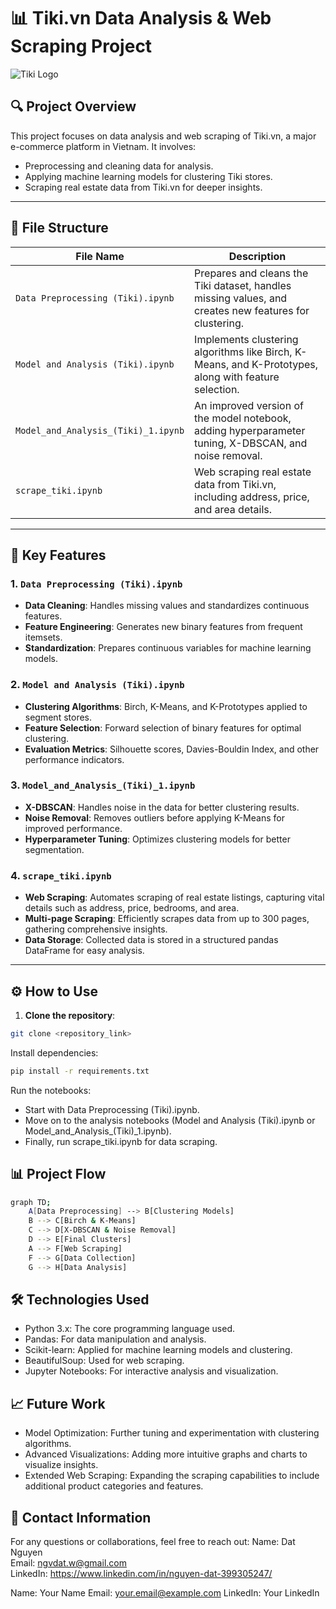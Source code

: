 # 📊 Tiki.vn Data Analysis & Web Scraping Project

![Tiki Logo](https://upload.wikimedia.org/wikipedia/commons/thumb/5/55/Tiki_VN_Logo.svg/512px-Tiki_VN_Logo.svg.png)

## 🔍 **Project Overview**
This project focuses on data analysis and web scraping of Tiki.vn, a major e-commerce platform in Vietnam. It involves:
- Preprocessing and cleaning data for analysis.
- Applying machine learning models for clustering Tiki stores.
- Scraping real estate data from Tiki.vn for deeper insights.

---

## 📂 **File Structure**

| File Name                     | Description                                                                 |
|-------------------------------|-----------------------------------------------------------------------------|
| `Data Preprocessing (Tiki).ipynb` | Prepares and cleans the Tiki dataset, handles missing values, and creates new features for clustering. |
| `Model and Analysis (Tiki).ipynb` | Implements clustering algorithms like Birch, K-Means, and K-Prototypes, along with feature selection. |
| `Model_and_Analysis_(Tiki)_1.ipynb` | An improved version of the model notebook, adding hyperparameter tuning, X-DBSCAN, and noise removal. |
| `scrape_tiki.ipynb`            | Web scraping real estate data from Tiki.vn, including address, price, and area details. |

---

## 🚀 **Key Features**

### 1. `Data Preprocessing (Tiki).ipynb`
- **Data Cleaning**: Handles missing values and standardizes continuous features.
- **Feature Engineering**: Generates new binary features from frequent itemsets.
- **Standardization**: Prepares continuous variables for machine learning models.
  
### 2. `Model and Analysis (Tiki).ipynb`
- **Clustering Algorithms**: Birch, K-Means, and K-Prototypes applied to segment stores.
- **Feature Selection**: Forward selection of binary features for optimal clustering.
- **Evaluation Metrics**: Silhouette scores, Davies-Bouldin Index, and other performance indicators.

### 3. `Model_and_Analysis_(Tiki)_1.ipynb`
- **X-DBSCAN**: Handles noise in the data for better clustering results.
- **Noise Removal**: Removes outliers before applying K-Means for improved performance.
- **Hyperparameter Tuning**: Optimizes clustering models for better segmentation.

### 4. `scrape_tiki.ipynb`
- **Web Scraping**: Automates scraping of real estate listings, capturing vital details such as address, price, bedrooms, and area.
- **Multi-page Scraping**: Efficiently scrapes data from up to 300 pages, gathering comprehensive insights.
- **Data Storage**: Collected data is stored in a structured pandas DataFrame for easy analysis.

---

## ⚙️ **How to Use**

1. **Clone the repository**:
```bash
git clone <repository_link>
```
Install dependencies:
```bash
pip install -r requirements.txt
```
Run the notebooks:
- Start with Data Preprocessing (Tiki).ipynb.
- Move on to the analysis notebooks (Model and Analysis (Tiki).ipynb or Model_and_Analysis_(Tiki)_1.ipynb).
- Finally, run scrape_tiki.ipynb for data scraping.
## 📊 Project Flow
```bash 
graph TD;
    A[Data Preprocessing] --> B[Clustering Models]
    B --> C[Birch & K-Means]
    C --> D[X-DBSCAN & Noise Removal]
    D --> E[Final Clusters]
    A --> F[Web Scraping]
    F --> G[Data Collection]
    G --> H[Data Analysis]
```
## 🛠 Technologies Used
- Python 3.x: The core programming language used.
- Pandas: For data manipulation and analysis.
- Scikit-learn: Applied for machine learning models and clustering.
- BeautifulSoup: Used for web scraping.
- Jupyter Notebooks: For interactive analysis and visualization.
## 📈 Future Work
- Model Optimization: Further tuning and experimentation with clustering algorithms.
- Advanced Visualizations: Adding more intuitive graphs and charts to visualize insights.
- Extended Web Scraping: Expanding the scraping capabilities to include additional product categories and features.
## 💬 Contact Information
For any questions or collaborations, feel free to reach out:
Name: Dat Nguyen <br>
Email: ngvdat.w@gmail.com <br>
LinkedIn: https://www.linkedin.com/in/nguyen-dat-399305247/

Name: Your Name
Email: your.email@example.com
LinkedIn: Your LinkedIn
